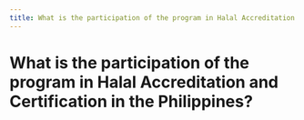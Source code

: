 ```yaml
---
title: What is the participation of the program in Halal Accreditation and Certification in the Philippines?
---
```


# What is the participation of the program in Halal Accreditation and Certification in the Philippines?

